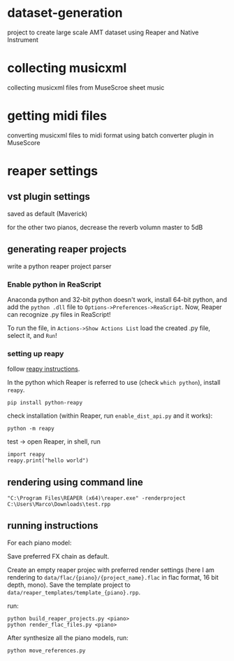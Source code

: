 # dataset-generation
project to create large scale AMT dataset using Reaper and Native Instrument

# collecting musicxml

collecting musicxml files from MuseScroe sheet music

# getting midi files

converting musicxml files to midi format using batch converter plugin in MuseScore

# reaper settings

## vst plugin settings

saved as default (Maverick)

for the other two pianos, decrease the reverb volumn master to 5dB

## generating reaper projects

write a python reaper project parser

### Enable python in ReaScript

Anaconda python and 32-bit python doesn't work, install 64-bit python, and add the `python .dll` file to `Options->Preferences->ReaScript`. Now, Reaper can recognize .py files in ReaScript!

To run the file, in `Actions->Show Actions List` load the created .py file, select it, and `Run`!

### setting up reapy

follow [reapy instructions](https://pypi.org/project/python-reapy/).

In the python which Reaper is referred to use (check `which python`), install `reapy`.

    pip install python-reapy

check installation (within Reaper, run `enable_dist_api.py` and it works):

    python -m reapy

test -> open Reaper, in shell, run

    import reapy
    reapy.print("hello world")


## rendering using command line

    "C:\Program Files\REAPER (x64)\reaper.exe" -renderproject C:\Users\Marco\Downloads\test.rpp


## running instructions

For each piano model:

Save preferred FX chain as default.

Create an empty reaper projec with preferred render settings (here I am rendering to `data/flac/{piano}/{project_name}.flac` in flac format, 16 bit depth, mono). Save the template project to `data/reaper_templates/template_{piano}.rpp`.

run:

    python build_reaper_projects.py <piano>
    python render_flac_files.py <piano>

After synthesize all the piano models, run:

    python move_references.py

